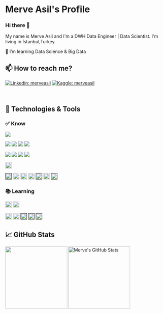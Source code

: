 # Merve Asil's Profile

### Hi there 👋

<!--<img src="https://raw.githubusercontent.com/MartinHeinz/MartinHeinz/master/wave.gif" width="30px">-->

My name is Merve Asil and I'm a DWH Data Engineer | Data Scientist. I'm living in İstanbul,Turkey.</b>
<!--You can find me on [![GitHub][2.1]][1] and [![LinkedIn][3.2]][2].<br> -->

<!--🔭 I’m currently working on DWH via Engineer.<br>-->
🌱 I’m learning Data Science & Big Data 
<br>

## 📫 How to reach me?
[![Linkedin: merveasil](https://img.shields.io/badge/-merveasil-blue?style=flat-square&logo=Linkedin&logoColor=white&link=https://www.linkedin.com/in/merve-asil-84842a140/)](https://www.linkedin.com/in/merve-asil-84842a140/)
[![Kaggle: merveasil](https://img.shields.io/badge/-merveasil-lightblue?style=flat-square&logo=Kaggle&logoColor=white&link=https://www.kaggle.com/melisalisa)](https://www.kaggle.com/melisalisa)
<!--[![Medium: ufukbulduk](https://img.shields.io/badge/-ufukbulduk-brown?style=flat-square&logo=Medium&logoColor=white&link=https://medium.com/@buldukufuk)](https://medium.com/@buldukufuk)-->
<br>

<!--## &#x270d; Blog & Writing

Apart from coding, I also maintain a blog - you can find my articles on medium [Medium](https://medium.com/@buldukufuk).
-->

## 🔧 **Technologies & Tools**<br>
### ✅ Know
![](https://img.shields.io/badge/Tools-Oracle-informational?style=flat&logo=oracle&logoColor=white&color=2bbc8a)
<!--![](https://img.shields.io/badge/Tools-MicrosoftSQLServer-informational?style=flat&logo=microsoftsqlserver&logoColor=white&color=2bbc8a)-->
![](https://img.shields.io/badge/Tools-TeradataSQL-informational?style=flat&logo=teradata&logoColor=white&color=2bbc8a)
![](https://img.shields.io/badge/Tools-GoogleBigQuery-informational?style=flat&logo=google&logoColor=white&color=2bbc8a)
![](https://img.shields.io/badge/Tools-PostgreSQL-informational?style=flat&logo=postgresql&logoColor=white&color=2bbc8a)
![](https://img.shields.io/badge/Tools-MySQL-informational?style=flat&logo=mysql&logoColor=white&color=2bbc8a)
<!--![](https://img.shields.io/badge/Tools-DataStage-informational?style=flat&logo=ibm&logoColor=white&color=2bbc8a)-->
![](https://img.shields.io/badge/Tools-ODI-informational?style=flat&logo=oracle&logoColor=white&color=2bbc8a)
![](https://img.shields.io/badge/OS-Linux-informational?style=flat&logo=linux&logoColor=white&color=2bbc8a)
![](https://img.shields.io/badge/Code-Python-informational?style=flat&logo=python&logoColor=white&color=2bbc8a)
![](https://img.shields.io/badge/Code-PySpark-informational?style=flat&logo=pyspark&logoColor=white&color=2bbc8a)
<!--![](https://img.shields.io/badge/Shell-Bash-informational?style=flat&logo=gnu-bash&logoColor=white&color=2bbc8a)-->

<code><img src="https://www.pngkit.com/png/detail/787-7876071_tableau-tableau-software.png" alt="Tableau - Tableau Software@pngkit.com" height="20" ></code> 
<!--<code><a href="" target="_blank"><img height="20" src="https://www.vectorlogo.zone/logos/visualstudio_code/visualstudio_code-icon.svg"></a></code>-->
<code><a href="" target="_blank"><img height="20" src="https://www.vectorlogo.zone/logos/linux/linux-ar21.svg"></a></code>
<code><img src="https://www.vectorlogo.zone/logos/sqlite/sqlite-ar21.svg" height="20" ></code>
<code><img src="https://www.vectorlogo.zone/logos/mysql/mysql-ar21.svg" height="20" ></code>
<code><img src="https://www.vectorlogo.zone/logos/postgresql/postgresql-ar21.svg" height="20" ></code>
<code><a href="" target="_blank"><img height="20" src="https://www.technopat.net/wp-content/uploads/2018/09/MS-SQL-Server.jpg"></a></code>
<code><img src="https://webmaster.kitchen/wp-content/uploads/knime.png" height="20" ></code>
<code><a href="" target="_blank"><img height="20" src="https://www.vectorlogo.zone/logos/pytorch/pytorch-ar21.svg"></a></code>



### 📚 Learning

<code><img src="https://berkarat.com/wp-content/uploads/2018/10/c-logo.png" height="20" /></code>
<code><img src="https://www.vectorlogo.zone/logos/java/java-ar21.svg" height="20" /></code>  
<!--<code><img src="https://www.pngkit.com/png/detail/101-1010012_c-programming-icon-c-programming-language-logo.png" alt="C Programming Icon - C Programming Language Logo@pngkit.com" height="20" ></code>-->
<code><img src="https://www.pngkit.com/png/detail/519-5198030_applitools-on-twitter-selenium-webdriver-icon.png" alt="Applitools On Twitter - Selenium Webdriver Icon@pngkit.com" height="20" ></code> 
<code><img src="https://opendatascience.com/wp-content/uploads/2018/10/K2.png" alt="Applitools On Twitter - Selenium Webdriver Icon@pngkit.com" height="20" ></code>
<code><a href="" target="_blank"><img height="20" src="https://www.vectorlogo.zone/logos/plot_ly/plot_ly-official.svg"></a></code>
<code><a href="" target="_blank"><img height="20" src="https://www.vectorlogo.zone/logos/eclipse/eclipse-ar21.svg"></a></code>
<code><a href="" target="_blank"><img height="20" src="https://www.vectorlogo.zone/logos/tensorflow/tensorflow-ar21.svg"></a></code>

## &#x1f4c8; GitHub Stats
<div>
<a href="https://github.com/merveasil/merveasil">
  <img align="left" height="195" src="https://github-readme-stats.vercel.app/api?username=merveasil&show_icons=true&icon_color=2bbc8a&bg_color=1d1f21&langs_count=3&theme=radical" />

<!-- </a>
<a href="https://github.com/merveasil/merveasil"> -->
  <img align="center" height="195" src="https://github-readme-stats.vercel.app/api/top-langs/?username=merveasil&show_icons=true&line_height=27&count_private=true&title_color=ffffff&text_color=c9cacc&icon_color=2bbc8a&bg_color=1d1f21" alt="Merve's GitHub Stats" />
</a>
 </div>
<!--
<a href="https://github.com/UfukBulduk/python-project-blueprint">
  <img align="center" src="https://github-readme-stats.vercel.app/api/pin/?username=UfukBulduk&repo=python-project-blueprint&title_color=ffffff&text_color=c9cacc&icon_color=2bbc8a&bg_color=1d1f21" />
</a>
<a href="https://github.com/UfukBulduk/go-project-blueprint">
  <img align="center" src="https://github-readme-stats.vercel.app/api/pin/?username=UfukBulduk&repo=go-project-blueprint&title_color=ffffff&text_color=c9cacc&icon_color=2bbc8a&bg_color=1d1f21" />
</a>    
-->

<!-- links to social media icons -->

<!-- icons with padding -->
<!--
[1.1]: http://i.imgur.com/tXSoThF.png (twitter icon with padding)
[2.1]: http://i.imgur.com/0o48UoR.png (github icon with padding)

<!-- icons without padding 

[1.2]: http://i.imgur.com/wWzX9uB.png (twitter icon without padding)
[2.2]: http://i.imgur.com/9I6NRUm.png (github icon without padding)
[3.2]: https://github.com/UfukBulduk/UfukProfile/blob/main/linkedin.png (LinkedIn icon without padding)


<!-- links to your social media accounts 

[1]: https://github.com/UfukBulduk
[2]: https://www.linkedin.com/in/ufuk-bulduk-msc-333190103/

-->
<!-- Resources -->
<!-- Icons: https://simpleicons.org/ -->
<!-- GitHub Stats: https://github.com/anuraghazra/github-readme-stats -->
<!-- Emojis: https://emojipedia.org/emoji/ -->
<!-- HTML Emojis: https://www.fileformat.info/index.htm -->
<!-- Shields: https://shields.io/ -->
<!-- Awesome GitHub Profile README: https://github.com/abhisheknaiidu/awesome-github-profile-readme -->






<!--
**merveasil/merveasil** is a ✨ _special_ ✨ repository because its `README.md` (this file) appears on your GitHub profile.

Here are some ideas to get you started:

- 🔭 I’m currently working on ...
- 🌱 I’m currently learning ...
- 👯 I’m looking to collaborate on ...
- 🤔 I’m looking for help with ...
- 💬 Ask me about ...
- 📫 How to reach me: ...
- 😄 Pronouns: ...
- ⚡ Fun fact: ...
-->







